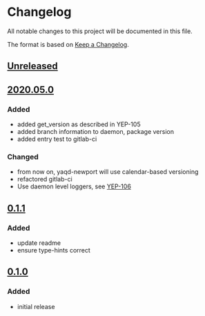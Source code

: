# Changelog
All notable changes to this project will be documented in this file.

The format is based on [Keep a Changelog](https://keepachangelog.com/).

## [Unreleased]

## [2020.05.0]

### Added
- added get_version as described in YEP-105
- added branch information to daemon, package version
- added entry test to gitlab-ci

### Changed
- from now on, yaqd-newport will use calendar-based versioning
- refactored gitlab-ci
- Use daemon level loggers, see [YEP-106](https://yeps.yaq.fyi/106)

## [0.1.1]

### Added
- update readme
- ensure type-hints correct

## [0.1.0]

### Added
- initial release

[Unreleased]: https://gitlab.com/yaq/yaqd-newport/-/compare/master...v2020.05.0
[2020.05.0]: https://gitlab.com/yaq/yaqd-newport/-/compare/v2020.05.0...v0.1.1
[0.1.1]: https://gitlab.com/yaq/yaqd-newport/-/compare/v0.1.1...v0.1.0
[0.1.0]: https://gitlab.com/yaq/yaqd-newport/-/tags/v0.1.0
